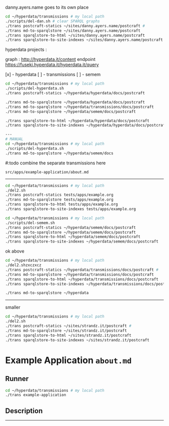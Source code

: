 danny.ayers.name goes to its own place

```sh
cd ~/hyperdata/transmissions # my local path
./scripts/del-dan.sh # clear SPARQL graphs
./trans postcraft-statics ~/sites/danny.ayers.name/postcraft #
./trans md-to-sparqlstore ~/sites/danny.ayers.name/postcraft
./trans sparqlstore-to-html ~/sites/danny.ayers.name/postcraft
./trans sparqlstore-to-site-indexes ~/sites/danny.ayers.name/postcraft
```

hyperdata projects :

graph : http://hyperdata.it/content
endpoint https://fuseki.hyperdata.it/hyperdata.it/query

[x] - hyperdata
[ ] - transmissions
[ ] - semem

```sh
cd ~/hyperdata/transmissions # my local path
./scripts/del-hyperdata.sh
./trans postcraft-statics ~/hyperdata/hyperdata/docs/postcraft

./trans md-to-sparqlstore ~/hyperdata/hyperdata/docs/postcraft
./trans md-to-sparqlstore ~/hyperdata/transmissions/docs/postcraft
./trans md-to-sparqlstore ~/hyperdata/semem/docs/postcraft

./trans sparqlstore-to-html ~/hyperdata/hyperdata/docs/postcraft
./trans sparqlstore-to-site-indexes ~/hyperdata/hyperdata/docs/postcraft

---
# MANUAL
cd ~/hyperdata/transmissions # my local path
./scripts/del-hyperdata.sh
./trans md-to-sparqlstore ~/hyperdata/semem/docs


```

#:todo combine the separate transmissions here

`src/apps/example-application/about.md`

---

```sh
cd ~/hyperdata/transmissions # my local path
./del2.sh
./trans postcraft-statics tests/apps/example.org
./trans md-to-sparqlstore tests/apps/example.org
./trans sparqlstore-to-html tests/apps/example.org
./trans sparqlstore-to-site-indexes tests/apps/example.org
```






```sh
cd ~/hyperdata/transmissions # my local path
./scripts/del-semem.sh
./trans postcraft-statics ~/hyperdata/semem/docs/postcraft
./trans md-to-sparqlstore ~/hyperdata/semem/docs/postcraft
./trans sparqlstore-to-html ~/hyperdata/semem/docs/postcraft
./trans sparqlstore-to-site-indexes ~/hyperdata/semem/docs/postcraft
```

ok above

```sh
cd ~/hyperdata/transmissions # my local path
./del2.shzxczxcz
./trans postcraft-statics ~/hyperdata/transmissions/docs/postcraft #
./trans md-to-sparqlstore ~/hyperdata/transmissions/docs/postcraft
./trans sparqlstore-to-html ~/hyperdata/transmissions/docs/postcraft
./trans sparqlstore-to-site-indexes ~/hyperdata/transmissions/docs/postcraft
```

```sh
./trans md-to-sparqlstore ~/hyperdata
```
---

smaller
```sh
cd ~/hyperdata/transmissions # my local path
./del2.sh
./trans postcraft-statics ~/sites/strandz.it/postcraft #
./trans md-to-sparqlstore ~/sites/strandz.it/postcraft
./trans sparqlstore-to-html ~/sites/strandz.it/postcraft
./trans sparqlstore-to-site-indexes ~/sites/strandz.it/postcraft
```





# Example Application `about.md`

## Runner

```sh
cd ~/hyperdata/transmissions # my local path
./trans example-application
```

## Description

---
